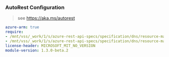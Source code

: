 ### AutoRest Configuration

> see https://aka.ms/autorest

``` yaml
azure-arm: true
require:
- /mnt/vss/_work/1/s/azure-rest-api-specs/specification/dns/resource-manager/readme.md
- /mnt/vss/_work/1/s/azure-rest-api-specs/specification/dns/resource-manager/readme.go.md
license-header: MICROSOFT_MIT_NO_VERSION
module-version: 1.3.0-beta.2
```